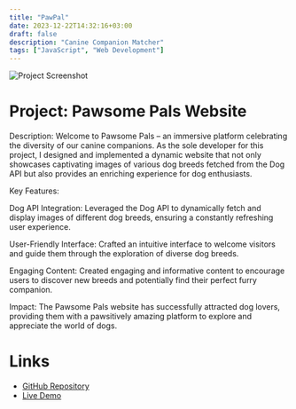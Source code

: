 ```yaml
---
title: "PawPal"
date: 2023-12-22T14:32:16+03:00
draft: false
description: "Canine Companion Matcher"
tags: ["JavaScript", "Web Development"]
---
```

![Project Screenshot](images/screenshot.jpg)

# Project: Pawsome Pals Website 

Description:
Welcome to Pawsome Pals – an immersive platform celebrating the diversity of our canine companions. As the sole developer for this project, I designed and implemented a dynamic website that not only showcases captivating images of various dog breeds fetched from the Dog API but also provides an enriching experience for dog enthusiasts.

Key Features:

Dog API Integration: Leveraged the Dog API to dynamically fetch and display images of different dog breeds, ensuring a constantly refreshing user experience.

User-Friendly Interface: Crafted an intuitive interface to welcome visitors and guide them through the exploration of diverse dog breeds.

Engaging Content: Created engaging and informative content to encourage users to discover new breeds and potentially find their perfect furry companion.

Impact:
The Pawsome Pals website has successfully attracted dog lovers, providing them with a pawsitively amazing platform to explore and appreciate the world of dogs.

# Links

- [GitHub Repository](https://github.com/yourusername/my-new-project)
- [Live Demo](https://www.example.com/my-new-project)

